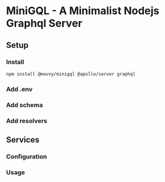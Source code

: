 # MiniGQL - A Minimalist Nodejs Graphql Server

## Setup

### Install

```bash
npm install @mavvy/minigql @apollo/server graphql
```

### Add .env

### Add schema

### Add resolvers

## Services

### Configuration

### Usage
